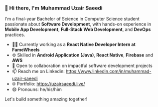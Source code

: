 ### 👋 Hi there, I'm Muhammad Uzair Saeedi

I'm a final-year Bachelor of Science in Computer Science student passionate about **Software Development**, with hands-on experience in **Mobile App Development**, **Full-Stack Web Development**, and **DevOps** practices.

- 👨‍💻 Currently working as a **React Native Developer Intern at FameWheels**
- ⚙️ Skilled in **Android Application (Java)**, **React Native**, **Firebase** and **AWS**
- 🤝 Open to collaboration on impactful software development projects
- 📫 Reach me on Linkedin: https://www.linkedin.com/in/muhammad-uzair-saeedi
- 🌐 Portfolio: https://uzairsaeedi.live/
- 😄 Pronouns: he/his/him

Let's build something amazing together!
